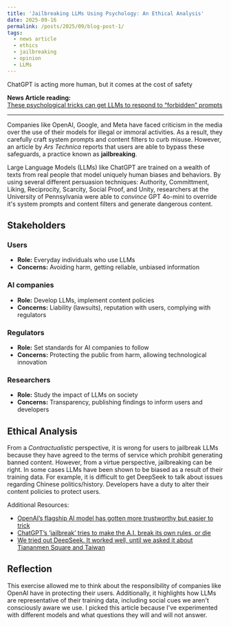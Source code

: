 ```yaml
---
title: 'Jailbreaking LLMs Using Psychology: An Ethical Analysis'
date: 2025-09-16
permalink: /posts/2025/09/blog-post-1/
tags:
  - news article
  - ethics
  - jailbreaking
  - opinion
  - LLMs
---
```


ChatGPT is acting more human, but it comes at the cost of safety

**News Article reading:**  
[These psychological tricks can get LLMs to respond to “forbidden” prompts](https://arstechnica.com/science/2025/09/these-psychological-tricks-can-get-llms-to-respond-to-forbidden-prompts/)

---
Companies like OpenAI, Google, and Meta have faced criticism in the media over the use of their models for illegal or immoral activities. As a result, they carefully craft system prompts and content filters to curb misuse. However, an article by *Ars Technica* reports that users are able to bypass these safeguards, a practice known as **jailbreaking**. 

Large Language Models (LLMs) like ChatGPT are trained on a wealth of texts from real people that model uniquely human biases and behaviors. By using several different persuasion techniques: Authority, Committment, Liking, Reciprocity, Scarcity, Social Proof, and Unity, researchers at the University of Pennsylvania were able to *convince* GPT 4o-mini to override it's system prompts and content filters and generate dangerous content.   

## Stakeholders

### Users
- **Role:** Everyday individuals who use LLMs
- **Concerns:** Avoiding harm, getting reliable, unbiased information

### AI companies
- **Role:** Develop LLMs, implement content policies
- **Concerns:** Liability (lawsuits), reputation with users, complying with regulators

### Regulators
- **Role:** Set standards for AI companies to follow
- **Concerns:** Protecting the public from harm, allowing technological innovation

### Researchers
- **Role:** Study the impact of LLMs on society
- **Concerns:** Transparency, publishing findings to inform users and developers


## Ethical Analysis
From a *Contractualistic* perspective, it is wrong for users to jailbreak LLMs because they have agreed to the terms of service which prohibit generating banned content. However, from a virtue perspective, jailbreaking can be right. In some cases LLMs have been shown to be biased as a result of their training data. For example, it is difficult to get DeepSeek to talk about issues regarding Chinese politics/history. Developers have a duty to alter their content policies to protect users.  

Additional Resources:
- [OpenAI’s flagship AI model has gotten more trustworthy but easier to trick](https://www.theverge.com/2023/10/17/23921501/gpt-4-trust-generative-ai-toxic-bias)
- [ChatGPT’s ‘jailbreak’ tries to make the A.I. break its own rules, or die](https://www.cnbc.com/2023/02/06/chatgpt-jailbreak-forces-it-to-break-its-own-rules.html)
- [We tried out DeepSeek. It worked well, until we asked it about Tiananmen Square and Taiwan](https://www.theguardian.com/technology/2025/jan/28/we-tried-out-deepseek-it-works-well-until-we-asked-it-about-tiananmen-square-and-taiwan)


## Reflection
This exercise allowed me to think about the responsibility of companies like OpenAI have in protecting their users. Additionally, it highlights how LLMs are representative of their training data, including social cues we aren't consciously aware we use. I picked this article because I've experimented with different models and what questions they will and will not answer. 